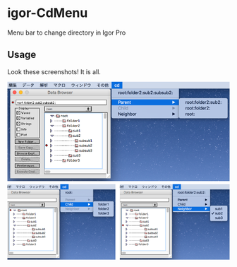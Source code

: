 # igor-CdMenu
Menu bar to change directory in Igor Pro

## Usage
Look these screenshots! It is all.

![screenshot](screenshot.png)
